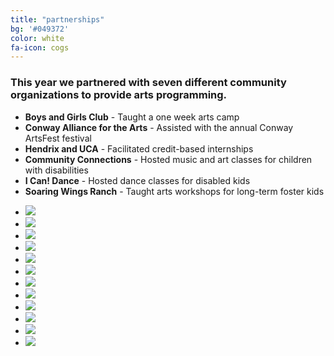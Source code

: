 ```yaml
---
title: "partnerships"
bg: '#049372'
color: white
fa-icon: cogs
---
```


<div class="first">
	<h3>This year we partnered with seven different community organizations to provide arts programming.</h3>
	<ul>
		<li><strong>Boys and Girls Club</strong> - Taught a one week arts camp</li>
		<li><strong>Conway Alliance for the Arts</strong> - Assisted with the annual Conway ArtsFest festival</li>
		<li><strong>Hendrix and UCA</strong> - Facilitated credit-based internships</li>
		<li><strong>Community Connections</strong> - Hosted music and art classes for children with disabilities</li>
		<li><strong>I Can! Dance</strong> - Hosted dance classes for disabled kids</li>
		<li><strong>Soaring Wings Ranch</strong> - Taught arts workshops for long-term foster kids</li>
	</ul>
</div>

<div class="second">
	<ul class="logo-grid">
		<li class="block scrollme">
			<img class="odd animateme" src="img/logo-wall/boys-and-girls.png"
        data-when="enter"
        data-from="1.0"
        data-to="0"
        data-opacity="0"
        data-translatey="-400" />
		</li>
		<li class="block scrollme">
			<img class="even animateme" src="img/logo-wall/cafta-logo.png"
        data-when="enter"
        data-from="1.0"
        data-to="0"
        data-opacity="0"
        data-translatey="400" />
		</li>
		<li class="block scrollme">
			<img class="odd animateme" src="img/logo-wall/community-connections.png"
        data-when="enter"
        data-from="1.0"
        data-to="0"
        data-opacity="0"
        data-translatey="-400" />
		</li>
		<li class="block scrollme">
			<img class="even animateme" src="img/logo-wall/hendrix-logo.png"
        data-when="enter"
        data-from="1.0"
        data-to="0"
        data-opacity="0"
        data-translatey="400" />
		</li>
		<li class="block scrollme">
			<img class="odd animateme" src="img/logo-wall/soaring-wings.png"
        data-when="enter"
        data-from="0.7"
        data-to="0"
        data-opacity="0"
        data-translatey="-400" />
		</li>
		<li class="block scrollme">
			<img class="even animateme" src="img/logo-wall/uca-logo.png"
        data-when="enter"
        data-from="0.7"
        data-to="0"
        data-opacity="0"
        data-translatey="400" />
		</li>
		<li class="block scrollme">
			<img class="odd animateme" src="img/logo-wall/hendrix-logo.png"
        data-when="enter"
        data-from="0.7"
        data-to="0"
        data-opacity="0"
        data-translatey="-400" />
		</li>
		<li class="block scrollme">
			<img class="even animateme" src="img/logo-wall/community-connections.png"
        data-when="enter"
        data-from="0.7"
        data-to="0"
        data-opacity="0"
        data-translatey="400" />
		</li>
		<li class="block scrollme">
			<img class="odd animateme" src="img/logo-wall/hendrix-logo.png"
        data-when="enter"
        data-from="0.4"
        data-to="0"
        data-opacity="0"
        data-translatey="-400" />
		</li>
		<li class="block scrollme">
			<img class="even animateme" src="img/logo-wall/cafta-logo.png"
        data-when="enter"
        data-from="0.4"
        data-to="0"
        data-opacity="0"
        data-translatey="400" />
		</li>
		<li class="block scrollme">
			<img class="odd animateme" src="img/logo-wall/boys-and-girls.png"
        data-when="enter"
        data-from="0.4"
        data-to="0"
        data-opacity="0"
        data-translatey="-400" />
		</li>
		<li class="block scrollme">
			<img class="even animateme" src="img/logo-wall/uca-logo.png"
        data-when="enter"
        data-from="0.4"
        data-to="0"
        data-opacity="0"
        data-translatey="400" />
		</li>
	</ul>
</div>